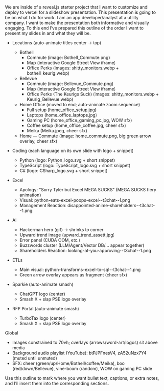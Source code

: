 We are inside of a reveal.js starter project that I want to customize and deploy to vercel for a slideshow presentation. This presentation is going to be on what I do for work. I am an app developer/analyst at a utility company. I want to make the presentation both informative and visually engaging. To this end I’ve prepared this outline of the order I want to present my slides in and what they will be.

* Locations (auto-animate titles center → top)
  * Bothell
    * Commute (image: Bothell_Commute.png)
    * Map (interactive Google Street View iframe)
    * Office Perks (images: shitty_monitors.webp + bothell_keurig.webp)
  * Bellevue
    * Commute (image: Bellevue_Commute.png)
    * Map (interactive Google Street View iframe)
    * Office Perks (The Keurigs Suck) (images: shitty_monitors.webp + Keurig_Bellevue.webp)
  * Home Office (moved to end; auto-animate zoom sequence)
    * Full setup (home_office_setup.jpg)
    * Laptops (home_office_laptops.jpg)
    * Gaming PC (home_office_gaming_pc.jpg, WOW sfx)
    * Coffee setup (home_office_coffee.jpg, cheer sfx)
    * Meika (Meika.jpeg, cheer sfx)
  * Home — Commute (image: home_commute.png, big green arrow overlay, cheer sfx)

* Coding (each language on its own slide with logo + snippet)
  * Python (logo: Python_logo.svg + short snippet)
  * TypeScript (logo: TypeScript_logo.svg + short snippet)
  * C# (logo: CSharp_logo.svg + short snippet)

* Excel
  * Apology: "Sorry Tyler but Excel MEGA SUCKS" (MEGA SUCKS fiery animation)
  * Visual: python-eats-excel-poops-excel--t3chat--1.png
  * Management Reaction: disappointed-anime-shareholders--t3chat--1.png

* AI
  * Hackerman hero (gif) → shrinks to corner
  * Upward trend image (upward_trend_assett.jpg)
  * Error panel (CUDA OOM, etc.)
  * Buzzwords cluster (LLM/Agent/Vector DB/… appear together)
  * Shareholders Reaction: looking-at-you-approving--t3chat--1.png

* ETLs
  * Main visual: python-transforms-excel-to-sql--t3chat--1.png
  * Green arrow overlay appears as fragment (cheer sfx)

* Sparkie (auto-animate smash)
  * ChatGPT logo (center)
  * Smash X + slap PSE logo overlay

* RFP Portal (auto-animate smash)
  * TurboTax logo (center)
  * Smash X + slap PSE logo overlay

Global
  * Images constrained to 70vh; overlays (arrows/word-art/logos) sit above media
  * Background audio playlist (YouTube): btPJPFnesV4, zA52uNzx7Y4 (muted until unmuted)
  * SFX: cheer (green/up/Home/Bothell/coffee/Meika), boo (red/down/Bellevue), vine-boom (random), WOW on gaming PC slide

Use this outline to mark where you want bullet text, captions, or extra notes, and I’ll insert them into the corresponding sections.